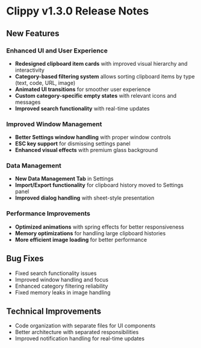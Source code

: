 # Clippy v1.3.0 Release Notes

## New Features

### Enhanced UI and User Experience
- **Redesigned clipboard item cards** with improved visual hierarchy and interactivity
- **Category-based filtering system** allows sorting clipboard items by type (text, code, URL, image)
- **Animated UI transitions** for smoother user experience
- **Custom category-specific empty states** with relevant icons and messages
- **Improved search functionality** with real-time updates

### Improved Window Management
- **Better Settings window handling** with proper window controls
- **ESC key support** for dismissing settings panel
- **Enhanced visual effects** with premium glass background

### Data Management
- **New Data Management Tab** in Settings
- **Import/Export functionality** for clipboard history moved to Settings panel
- **Improved dialog handling** with sheet-style presentation

### Performance Improvements
- **Optimized animations** with spring effects for better responsiveness
- **Memory optimizations** for handling large clipboard histories
- **More efficient image loading** for better performance

## Bug Fixes
- Fixed search functionality issues
- Improved window handling and focus
- Enhanced category filtering reliability
- Fixed memory leaks in image handling

## Technical Improvements
- Code organization with separate files for UI components
- Better architecture with separated responsibilities
- Improved notification handling for real-time updates 